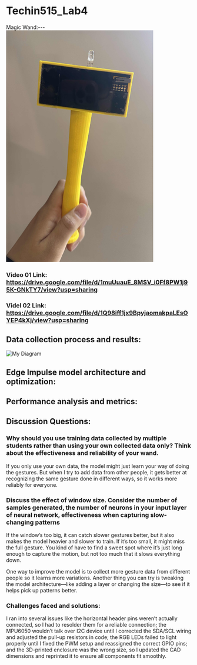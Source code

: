 # Techin515_Lab4
Magic Wand:---
<img src="Images/techin515_magicwand01.jpg" alt="Sample" width="400"/>

### Video 01 Link: https://drive.google.com/file/d/1muUuauE_8MSV_i0Ff8PW1j95K-GNkTY7/view?usp=sharing 
### Videl 02 Link: https://drive.google.com/file/d/1Q98iff1jx9BpyjaomakpaLEsOYEP4kXj/view?usp=sharing 

## Data collection process and results:

![My Diagram](Images/my-diagram.png)


## Edge Impulse model architecture and optimization:

## Performance analysis and metrics:



## Discussion Questions:
### Why should you use training data collected by multiple students rather than using your own collected data only? Think about the effectiveness and reliability of your wand.

If you only use your own data, the model might just learn your way of doing the gestures. But when I try to add data from other people, it gets better at recognizing the same gesture done in different ways, so it works more reliably for everyone.

### Discuss the effect of window size. Consider the number of samples generated, the number of neurons in your input layer of neural network, effectiveness when capturing slow-changing patterns

If the window’s too big, it can catch slower gestures better, but it also makes the model heavier and slower to train. If it’s too small, it might miss the full gesture. You kind of have to find a sweet spot where it’s just long enough to capture the motion, but not too much that it slows everything down.

One way to improve the model is to collect more gesture data from different people so it learns more variations. Another thing you can try is tweaking the model architecture—like adding a layer or changing the size—to see if it helps pick up patterns better.


### Challenges faced and solutions:
I ran into several issues like the horizontal header pins weren’t actually connected, so I had to resolder them for a reliable connection; the MPU6050 wouldn’t talk over I2C device until I corrected the SDA/SCL wiring and adjusted the pull-up resistors in code; the RGB LEDs failed to light properly until I fixed the PWM setup and reassigned the correct GPIO pins; and the 3D-printed enclosure was the wrong size, so I updated the CAD dimensions and reprinted it to ensure all components fit smoothly.


